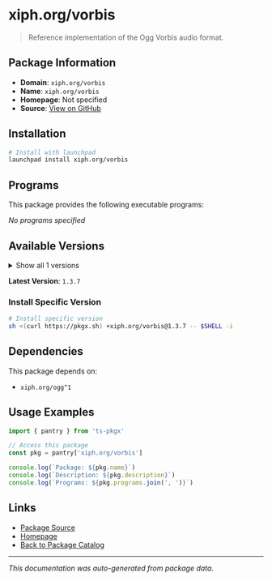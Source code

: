 # xiph.org/vorbis

> Reference implementation of the Ogg Vorbis audio format.

## Package Information

- **Domain**: `xiph.org/vorbis`
- **Name**: `xiph.org/vorbis`
- **Homepage**: Not specified
- **Source**: [View on GitHub](https://github.com/pkgxdev/pantry/tree/main/projects/xiph.org/vorbis/package.yml)

## Installation

```bash
# Install with launchpad
launchpad install xiph.org/vorbis
```

## Programs

This package provides the following executable programs:

*No programs specified*

## Available Versions

<details>
<summary>Show all 1 versions</summary>

- `1.3.7`

</details>

**Latest Version**: `1.3.7`

### Install Specific Version

```bash
# Install specific version
sh <(curl https://pkgx.sh) +xiph.org/vorbis@1.3.7 -- $SHELL -i
```

## Dependencies

This package depends on:

- `xiph.org/ogg^1`

## Usage Examples

```typescript
import { pantry } from 'ts-pkgx'

// Access this package
const pkg = pantry['xiph.org/vorbis']

console.log(`Package: ${pkg.name}`)
console.log(`Description: ${pkg.description}`)
console.log(`Programs: ${pkg.programs.join(', ')}`)
```

## Links

- [Package Source](https://github.com/pkgxdev/pantry/tree/main/projects/xiph.org/vorbis/package.yml)
- [Homepage](#)
- [Back to Package Catalog](../../../package-catalog.md)

---

*This documentation was auto-generated from package data.*
